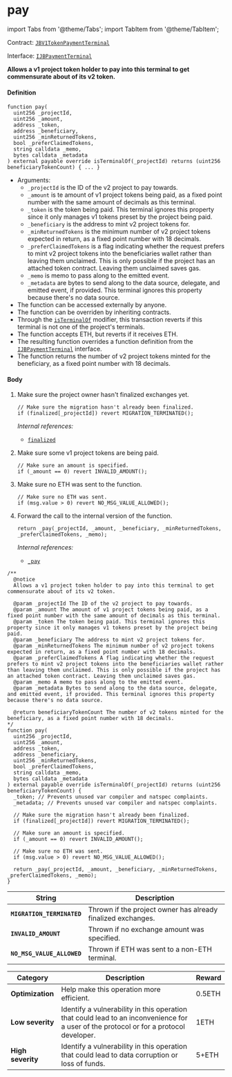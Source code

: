 # pay

import Tabs from '@theme/Tabs';
import TabItem from '@theme/TabItem';

Contract: [`JBV1TokenPaymentTerminal`](/v4/deprecated/v2/contracts/or-payment-terminals/jbv1tokenpaymentterminal/README.md)​‌

Interface: [`IJBPaymentTerminal`](/v4/deprecated/v2/interfaces/ijbpaymentterminal.md)

<Tabs>
<TabItem value="Step by step" label="Step by step">

**Allows a v1 project token holder to pay into this terminal to get commensurate about of its v2 token.**

#### Definition

```
function pay(
  uint256 _projectId,
  uint256 _amount,
  address _token,
  address _beneficiary,
  uint256 _minReturnedTokens,
  bool _preferClaimedTokens,
  string calldata _memo,
  bytes calldata _metadata
) external payable override isTerminalOf(_projectId) returns (uint256 beneficiaryTokenCount) { ... }
```

* Arguments:
  * `_projectId` is the ID of the v2 project to pay towards.
  * `_amount` is te amount of v1 project tokens being paid, as a fixed point number with the same amount of decimals as this terminal.
  * `_token` is the token being paid. This terminal ignores this property since it only manages v1 tokens preset by the project being paid.
  * `_beneficiary` is the address to mint v2 project tokens for.
  * `_minReturnedTokens` is the minimum number of v2 project tokens expected in return, as a fixed point number with 18 decimals.
  * `_preferClaimedTokens` is a flag indicating whether the request prefers to mint v2 project tokens into the beneficiaries wallet rather than leaving them unclaimed. This is only possible if the project has an attached token contract. Leaving them unclaimed saves gas.
  * `_memo` is memo to pass along to the emitted event.
  * `_metadata` are bytes to send along to the data source, delegate, and emitted event, if provided. This terminal ignores this property because there's no data source.
* The function can be accessed externally by anyone.
* The function can be overriden by inheriting contracts.
* Through the [`isTerminalOf`](/v4/deprecated/v2/contracts/or-payment-terminals/jbv1tokenpaymentterminal/modifiers/isterminalof.md) modifier, this transaction reverts if this terminal is not one of the project's terminals.
* The function accepts ETH, but reverts if it receives ETH.
* The resulting function overrides a function definition from the [`IJBPaymentTerminal`](/v4/deprecated/v2/interfaces/ijbpaymentterminal.md) interface.
* The function returns the number of v2 project tokens minted for the beneficiary, as a fixed point number with 18 decimals.

#### Body

1.  Make sure the project owner hasn't finalized exchanges yet.

    ```
    // Make sure the migration hasn't already been finalized.
    if (finalized[_projectId]) revert MIGRATION_TERMINATED();
    ```

    _Internal references:_

    * [`finalized`](/v4/deprecated/v2/contracts/or-payment-terminals/jbv1tokenpaymentterminal/properties/finalized.md)

2.  Make sure some v1 project tokens are being paid.

    ```
    // Make sure an amount is specified.
    if (_amount == 0) revert INVALID_AMOUNT();
    ```

3.  Make sure no ETH was sent to the function.

    ```
    // Make sure no ETH was sent.
    if (msg.value > 0) revert NO_MSG_VALUE_ALLOWED();
    ```

4.  Forward the call to the internal version of the function.

    ```
    return _pay(_projectId, _amount, _beneficiary, _minReturnedTokens, _preferClaimedTokens, _memo);
    ```

    _Internal references:_

    * [`_pay`](/v4/deprecated/v2/contracts/or-payment-terminals/jbv1tokenpaymentterminal/write/-_pay.md)

</TabItem>

<TabItem value="Code" label="Code">

```
/**
  @notice
  Allows a v1 project token holder to pay into this terminal to get commensurate about of its v2 token.

  @param _projectId The ID of the v2 project to pay towards.
  @param _amount The amount of v1 project tokens being paid, as a fixed point number with the same amount of decimals as this terminal.
  @param _token The token being paid. This terminal ignores this property since it only manages v1 tokens preset by the project being paid.
  @param _beneficiary The address to mint v2 project tokens for.
  @param _minReturnedTokens The minimum number of v2 project tokens expected in return, as a fixed point number with 18 decimals.
  @param _preferClaimedTokens A flag indicating whether the request prefers to mint v2 project tokens into the beneficiaries wallet rather than leaving them unclaimed. This is only possible if the project has an attached token contract. Leaving them unclaimed saves gas.
  @param _memo A memo to pass along to the emitted event.
  @param _metadata Bytes to send along to the data source, delegate, and emitted event, if provided. This terminal ignores this property because there's no data source.

  @return beneficiaryTokenCount The number of v2 tokens minted for the beneficiary, as a fixed point number with 18 decimals.
*/
function pay(
  uint256 _projectId,
  uint256 _amount,
  address _token,
  address _beneficiary,
  uint256 _minReturnedTokens,
  bool _preferClaimedTokens,
  string calldata _memo,
  bytes calldata _metadata
) external payable override isTerminalOf(_projectId) returns (uint256 beneficiaryTokenCount) {
  _token; // Prevents unused var compiler and natspec complaints.
  _metadata; // Prevents unused var compiler and natspec complaints.

  // Make sure the migration hasn't already been finalized.
  if (finalized[_projectId]) revert MIGRATION_TERMINATED();

  // Make sure an amount is specified.
  if (_amount == 0) revert INVALID_AMOUNT();

  // Make sure no ETH was sent.
  if (msg.value > 0) revert NO_MSG_VALUE_ALLOWED();

  return _pay(_projectId, _amount, _beneficiary, _minReturnedTokens, _preferClaimedTokens, _memo);
}
```

</TabItem>

<TabItem value="Errors" label="Errors">

| String                       | Description                                             |
| ---------------------------- | ------------------------------------------------------- |
| **`MIGRATION_TERMINATED`** | Thrown if the project owner has already finalized exchanges. |
| **`INVALID_AMOUNT`** | Thrown if no exchange amount was specified. |
| **`NO_MSG_VALUE_ALLOWED`** | Thrown if ETH was sent to a non-ETH terminal. |

</TabItem>


<TabItem value="Bug bounty" label="Bug bounty">

| Category          | Description                                                                                                                            | Reward |
| ----------------- | -------------------------------------------------------------------------------------------------------------------------------------- | ------ |
| **Optimization**  | Help make this operation more efficient.                                                                                               | 0.5ETH |
| **Low severity**  | Identify a vulnerability in this operation that could lead to an inconvenience for a user of the protocol or for a protocol developer. | 1ETH   |
| **High severity** | Identify a vulnerability in this operation that could lead to data corruption or loss of funds.                                        | 5+ETH  |

</TabItem>
</Tabs>
